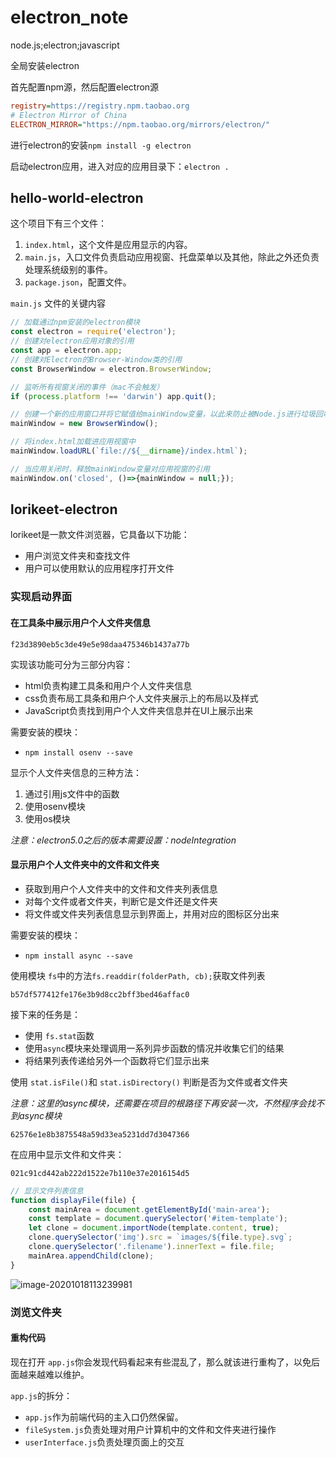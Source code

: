 # electron_note
node.js;electron;javascript

全局安装electron

首先配置npm源，然后配置electron源

```ini
registry=https://registry.npm.taobao.org
# Electron Mirror of China
ELECTRON_MIRROR="https://npm.taobao.org/mirrors/electron/"
```

进行electron的安装`npm install -g electron`

启动electron应用，进入对应的应用目录下：`electron .`

## hello-world-electron

这个项目下有三个文件：

1. `index.html`，这个文件是应用显示的内容。
2. `main.js`，入口文件负责启动应用视窗、托盘菜单以及其他，除此之外还负责处理系统级别的事件。
3. `package.json`，配置文件。

`main.js` 文件的关键内容

```js
// 加载通过npm安装的electron模块
const electron = require('electron');
// 创建对electron应用对象的引用
const app = electron.app;
// 创建对Electron的Browser-Window类的引用
const BrowserWindow = electron.BrowserWindow;

// 监听所有视窗关闭的事件（mac不会触发）
if (process.platform !== 'darwin') app.quit();

// 创建一个新的应用窗口并将它赋值给mainWindow变量，以此来防止被Node.js进行垃圾回收的时候将视窗关闭 
mainWindow = new BrowserWindow();

// 将index.html加载进应用视窗中
mainWindow.loadURL(`file://${__dirname}/index.html`);

// 当应用关闭时，释放mainWindow变量对应用视窗的引用
mainWindow.on('closed', ()=>{mainWindow = null;});
```

## lorikeet-electron

lorikeet是一款文件浏览器，它具备以下功能：

- 用户浏览文件夹和查找文件
- 用户可以使用默认的应用程序打开文件

### 实现启动界面

#### 在工具条中展示用户个人文件夹信息 

`f23d3890eb5c3de49e5e98daa475346b1437a77b`

实现该功能可分为三部分内容：

- html负责构建工具条和用户个人文件夹信息
- css负责布局工具条和用户个人文件夹展示上的布局以及样式
- JavaScript负责找到用户个人文件夹信息并在UI上展示出来

需要安装的模块：

- `npm install osenv --save`

显示个人文件夹信息的三种方法：

1. 通过引用js文件中的函数
2. 使用osenv模块
3. 使用os模块

*注意：electron5.0之后的版本需要设置：nodeIntegration*

#### 显示用户个人文件夹中的文件和文件夹

- 获取到用户个人文件夹中的文件和文件夹列表信息
- 对每个文件或者文件夹，判断它是文件还是文件夹
- 将文件或文件夹列表信息显示到界面上，并用对应的图标区分出来

需要安装的模块：

- `npm install async --save`

使用模块 `fs`中的方法`fs.readdir(folderPath, cb);`获取文件列表

`b57df577412fe176e3b9d8cc2bff3bed46affac0`



接下来的任务是：

- 使用 `fs.stat`函数
- 使用`async`模块来处理调用一系列异步函数的情况并收集它们的结果
- 将结果列表传递给另外一个函数将它们显示出来

使用 `stat.isFile()`和 `stat.isDirectory()` 判断是否为文件或者文件夹

*注意：这里的async模块，还需要在项目的根路径下再安装一次，不然程序会找不到async模块*

`62576e1e8b3875548a59d33ea5231dd7d3047366`



在应用中显示文件和文件夹：

`021c91cd442ab222d1522e7b110e37e2016154d5`

```js
// 显示文件列表信息
function displayFile(file) {
    const mainArea = document.getElementById('main-area');
    const template = document.querySelector('#item-template');
    let clone = document.importNode(template.content, true);
    clone.querySelector('img').src = `images/${file.type}.svg`;
    clone.querySelector('.filename').innerText = file.file;
    mainArea.appendChild(clone);
}
```

![image-20201018113239981](https://i.loli.net/2020/10/18/hzVwBxYH1KZPTqL.png)

### 浏览文件夹

#### 重构代码

现在打开 `app.js`你会发现代码看起来有些混乱了，那么就该进行重构了，以免后面越来越难以维护。

`app.js`的拆分：

- `app.js`作为前端代码的主入口仍然保留。
- `fileSystem.js`负责处理对用户计算机中的文件和文件夹进行操作
- `userInterface.js`负责处理页面上的交互